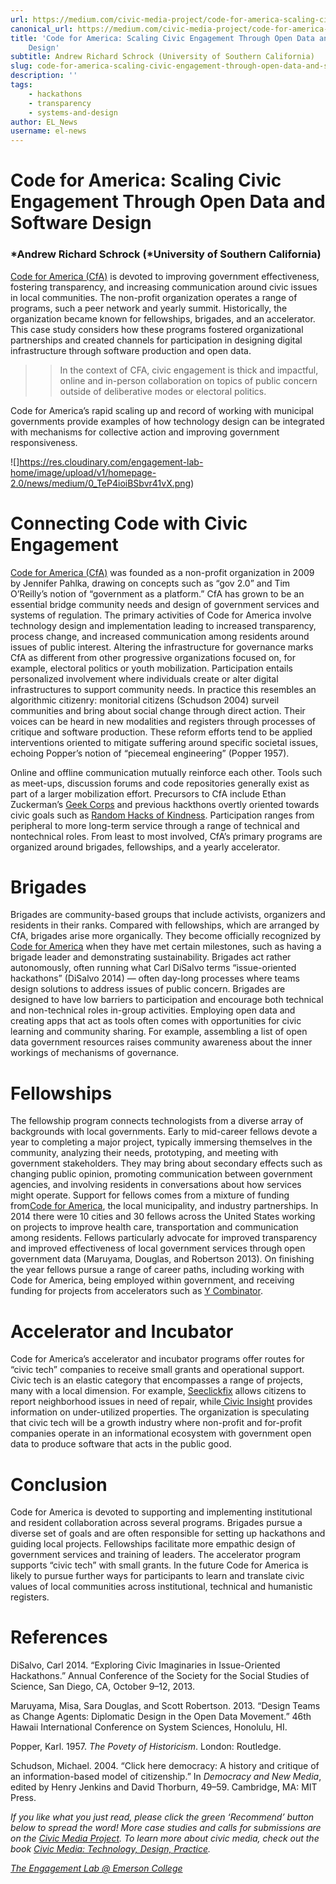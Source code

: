 ```yaml
---
url: https://medium.com/civic-media-project/code-for-america-scaling-civic-engagement-through-open-data-and-software-design-1e1e430accd6
canonical_url: https://medium.com/civic-media-project/code-for-america-scaling-civic-engagement-through-open-data-and-software-design-1e1e430accd6
title: 'Code for America: Scaling Civic Engagement Through Open Data and Software
    Design'
subtitle: Andrew Richard Schrock (University of Southern California)
slug: code-for-america-scaling-civic-engagement-through-open-data-and-software-design
description: ''
tags:
    - hackathons
    - transparency
    - systems-and-design
author: EL_News
username: el-news
---
```


# Code for America: Scaling Civic Engagement Through Open Data and Software Design

### *Andrew Richard Schrock (*University of Southern California)

[Code for America (CfA)](http://www.codeforamerica.org/) is devoted to improving government effectiveness, fostering transparency, and increasing communication around civic issues in local communities. The non-profit organization operates a range of programs, such a peer network and yearly summit. Historically, the organization became known for fellowships, brigades, and an accelerator. This case study considers how these programs fostered organizational partnerships and created channels for participation in designing digital infrastructure through software production and open data.

> > In the context of CFA, civic engagement is thick and impactful, online and in-person collaboration on topics of public concern outside of deliberative modes or electoral politics.

Code for America’s rapid scaling up and record of working with municipal governments provide examples of how technology design can be integrated with mechanisms for collective action and improving government responsiveness.

![]https://res.cloudinary.com/engagement-lab-home/image/upload/v1/homepage-2.0/news/medium/0_TeP4ioiBSbvr41vX.png)

# Connecting Code with Civic Engagement

[Code for America (CfA)](http://www.codeforamerica.org/) was founded as a non-profit organization in 2009 by Jennifer Pahlka, drawing on concepts such as “gov 2.0” and Tim O’Reilly’s notion of “government as a platform.” CfA has grown to be an essential bridge community needs and design of government services and systems of regulation. The primary activities of Code for America involve technology design and implementation leading to increased transparency, process change, and increased communication among residents around issues of public interest. Altering the infrastructure for governance marks CfA as different from other progressive organizations focused on, for example, electoral politics or youth mobilization. Participation entails personalized involvement where individuals create or alter digital infrastructures to support community needs. In practice this resembles an algorithmic citizenry: monitorial citizens (Schudson 2004) surveil communities and bring about social change through direct action. Their voices can be heard in new modalities and registers through processes of critique and software production. These reform efforts tend to be applied interventions oriented to mitigate suffering around specific societal issues, echoing Popper’s notion of “piecemeal engineering” (Popper 1957).

Online and offline communication mutually reinforce each other. Tools such as meet-ups, discussion forums and code repositories generally exist as part of a larger mobilization effort. Precursors to CfA include Ethan Zuckerman’s [Geek Corps](http://en.wikipedia.org/wiki/Geekcorps) and previous hackthons overtly oriented towards civic goals such as [Random Hacks of Kindness](https://twitter.com/randomhacks). Participation ranges from peripheral to more long-term service through a range of technical and nontechnical roles. From least to most involved, CfA’s primary programs are organized around brigades, fellowships, and a yearly accelerator.

# Brigades

Brigades are community-based groups that include activists, organizers and residents in their ranks. Compared with fellowships, which are arranged by CfA, brigades arise more organically. They become officially recognized by [Code for America](http://www.codeforamerica.org/) when they have met certain milestones, such as having a brigade leader and demonstrating sustainability. Brigades act rather autonomously, often running what Carl DiSalvo terms “issue-oriented hackathons” (DiSalvo 2014) — often day-long processes where teams design solutions to address issues of public concern. Brigades are designed to have low barriers to participation and encourage both technical and non-technical roles in-group activities. Employing open data and creating apps that act as tools often comes with opportunities for civic learning and community sharing. For example, assembling a list of open data government resources raises community awareness about the inner workings of mechanisms of governance.

# Fellowships

The fellowship program connects technologists from a diverse array of backgrounds with local governments. Early to mid-career fellows devote a year to completing a major project, typically immersing themselves in the community, analyzing their needs, prototyping, and meeting with government stakeholders. They may bring about secondary effects such as changing public opinion, promoting communication between government agencies, and involving residents in conversations about how services might operate. Support for fellows comes from a mixture of funding from[Code for America](http://www.codeforamerica.org/), the local municipality, and industry partnerships. In 2014 there were 10 cities and 30 fellows across the United States working on projects to improve health care, transportation and communication among residents. Fellows particularly advocate for improved transparency and improved effectiveness of local government services through open government data (Maruyama, Douglas, and Robertson 2013). On finishing the year fellows pursue a range of career paths, including working with Code for America, being employed within government, and receiving funding for projects from accelerators such as [Y Combinator](https://www.ycombinator.com/).

# Accelerator and Incubator

Code for America’s accelerator and incubator programs offer routes for “civic tech” companies to receive small grants and operational support. Civic tech is an elastic category that encompasses a range of projects, many with a local dimension. For example, [Seeclickfix](http://en.seeclickfix.com/) allows citizens to report neighborhood issues in need of repair, while[ Civic Insight](http://civicinsight.com/) provides information on under-utilized properties. The organization is speculating that civic tech will be a growth industry where non-profit and for-profit companies operate in an informational ecosystem with government open data to produce software that acts in the public good.

# Conclusion

Code for America is devoted to supporting and implementing institutional and resident collaboration across several programs. Brigades pursue a diverse set of goals and are often responsible for setting up hackathons and guiding local projects. Fellowships facilitate more empathic design of government services and training of leaders. The accelerator program supports “civic tech” with small grants. In the future Code for America is likely to pursue further ways for participants to learn and translate civic values of local communities across institutional, technical and humanistic registers.

# References

DiSalvo, Carl 2014. “Exploring Civic Imaginaries in Issue-Oriented Hackathons.” Annual Conference of the Society for the Social Studies of Science, San Diego, CA, October 9–12, 2013.

Maruyama, Misa, Sara Douglas, and Scott Robertson. 2013. “Design Teams as Change Agents: Diplomatic Design in the Open Data Movement.” 46th Hawaii International Conference on System Sciences, Honolulu, HI.

Popper, Karl. 1957. _The Povety of Historicism_. London: Routledge.

Schudson, Michael. 2004. “Click here democracy: A history and critique of an information-based model of citizenship.” In _Democracy and New Media_, edited by Henry Jenkins and David Thorburn, 49–59. Cambridge, MA: MIT Press.

_If you like what you just read, please click the green ‘Recommend’ button below to spread the word! More case studies and calls for submissions are on the [Civic Media Project](http://www.civicmediaproject.com). To learn more about civic media, check out the book [Civic Media: Technology, Design, Practice](https://mitpress.mit.edu/books/civic-media)._

[_The Engagement Lab @ Emerson College_](http://elab.emerson.edu)
